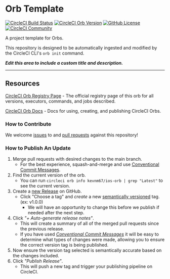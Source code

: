 # Orb Template


[![CircleCI Build Status](https://circleci.com/gh/kevnm67/ios-orb.svg?style=shield "CircleCI Build Status")](https://circleci.com/gh/kevnm67/ios-orb) [![CircleCI Orb Version](https://badges.circleci.com/orbs/kevnm67/ios-orb.svg)](https://circleci.com/orbs/registry/orb/kevnm67/ios-orb) [![GitHub License](https://img.shields.io/badge/license-MIT-lightgrey.svg)](https://raw.githubusercontent.com/kevnm67/ios-orb/master/LICENSE) [![CircleCI Community](https://img.shields.io/badge/community-CircleCI%20Discuss-343434.svg)](https://discuss.circleci.com/c/ecosystem/orbs)



A project template for Orbs.

This repository is designed to be automatically ingested and modified by the CircleCI CLI's `orb init` command.

_**Edit this area to include a custom title and description.**_

---

## Resources

[CircleCI Orb Registry Page](https://circleci.com/orbs/registry/orb/kevnm67/ios-orb) - The official registry page of this orb for all versions, executors, commands, and jobs described.

[CircleCI Orb Docs](https://circleci.com/docs/2.0/orb-intro/#section=configuration) - Docs for using, creating, and publishing CircleCI Orbs.

### How to Contribute

We welcome [issues](https://github.com/kevnm67/ios-orb/issues) to and [pull requests](https://github.com/kevnm67/ios-orb/pulls) against this repository!

### How to Publish An Update
1. Merge pull requests with desired changes to the main branch.
    - For the best experience, squash-and-merge and use [Conventional Commit Messages](https://conventionalcommits.org/).
2. Find the current version of the orb.
    - You can run `circleci orb info kevnm67/ios-orb | grep "Latest"` to see the current version.
3. Create a [new Release](https://github.com/kevnm67/ios-orb/releases/new) on GitHub.
    - Click "Choose a tag" and _create_ a new [semantically versioned](http://semver.org/) tag. (ex: v1.0.0)
      - We will have an opportunity to change this before we publish if needed after the next step.
4.  Click _"+ Auto-generate release notes"_.
    - This will create a summary of all of the merged pull requests since the previous release.
    - If you have used _[Conventional Commit Messages](https://conventionalcommits.org/)_ it will be easy to determine what types of changes were made, allowing you to ensure the correct version tag is being published.
5. Now ensure the version tag selected is semantically accurate based on the changes included.
6. Click _"Publish Release"_.
    - This will push a new tag and trigger your publishing pipeline on CircleCI.